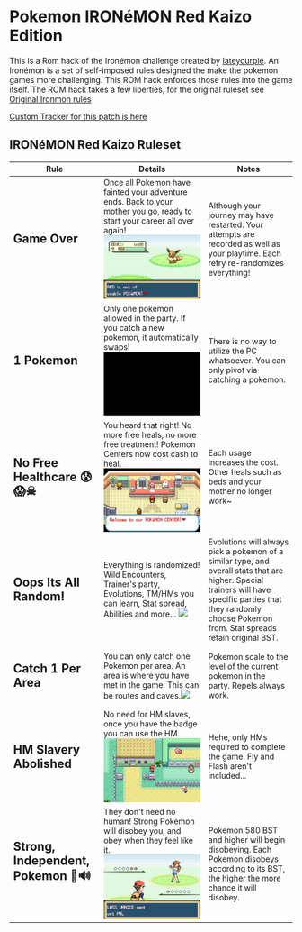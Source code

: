 # Pokemon IRONéMON Red Kaizo Edition

This is a Rom hack of the Ironémon challenge created by [Iateyourpie](https://www.twitch.tv/iateyourpie). An Ironémon is a set of self-imposed rules designed the make the pokemon games more challenging. This ROM hack enforces those rules into the game itself. The ROM hack takes a few liberties, for the original ruleset see [Original Ironmon rules](https://gist.github.com/valiant-code/adb18d248fa0fae7da6b639e2ee8f9c1)

[Custom Tracker for this patch is here](https://github.com/U-K-L/Ironmon-Tracker)

## IRONéMON Red Kaizo Ruleset 

| Rule                          | Details                                                                                                                                                                                                                                                                                                                                                                                       | Notes                                                                                                                                                                  |
|-------------------------------|-----------------------------------------------------------------------------------------------------------------------------------------------------------------------------------------------------------------------------------------------------------------------------------------------------------------------------------------------------------------------------------------------|------------------------------------------------------------------------------------------------------------------------------------------------------------------------|
| <h2>**Game Over**<h2>|Once all Pokemon have fainted your adventure ends. Back to your mother you go, ready to start your career all over again! ![](Document/IronMonRule3.gif)                                                                                                                                                                                                                                                                     | Although your journey may have restarted. Your attempts are recorded as well as your playtime. Each retry re-randomizes everything! 
| <h2>**1 Pokemon**<h2>|Only one pokemon allowed in the party. If you catch a new pokemon, it automatically swaps! ![](Document/IronMonRule1.gif)                                                                                                                                                                                                                                                                          | There is no way to utilize the PC whatsoever. You can only pivot via catching a pokemon.                                                                     |   
| <h2>**No Free Healthcare 😰😱☠**<h2>    |You heard that right! No more free heals, no more free treatment! Pokemon Centers now cost cash to heal.![](Document/IronMonRule4.gif)                                                                                                                                                                                                                                              |Each usage increases the cost. Other heals such as beds and your mother no longer work~                                                                                                                                                                        |
| <h2>**Oops Its All Random!**<h2>|Everything is randomized! Wild Encounters, Trainer's party, Evolutions, TM/HMs you can learn, Stat spread, Abilities and more... ![](Document/IronMonRule5.gif)                                                                                                                                                                                                                                                                          | Evolutions will always pick a pokemon of a similar type, and overall stats that are higher. Special trainers will have specific parties that they randomly choose Pokemon from. Stat spreads retain original BST.                                                                    |
| <h2>**Catch 1 Per Area**<h2>    | You can only catch one Pokemon per area. An area is where you have met in the game. This can be routes and caves.![](Document/IronMonRule2.gif)                                                                                                                                                                                                                                              |Pokemon scale to the level of the current pokemon in the party. Repels always work.                                                                                                                                                                        |
| <h2>**HM Slavery Abolished**<h2>    | No need for HM slaves, once you have the badge you can use the HM.![](Document/IronMonRule6.gif)                                                                                                                                                                                                                                              |Hehe, only HMs required to complete the game. Fly and Flash aren't included...                                                                                                                                                                 |
| <h2>**Strong, Independent, Pokemon 📢🔊**<h2>    | They don't need no human! Strong Pokemon will disobey you, and obey when they feel like it. ![](Document/IronMonRule7.gif)                                                                                                                                                                                                                                              |Pokemon 580 BST and higher will begin disobeying. Each Pokemon disobeys according to its BST, the higher the more chance it will disobey.                                                                                                                                                               |                                                                    |                                                                                                                                 |                                                                                                                                                                                                                                                                                     |